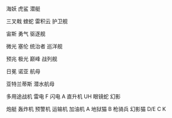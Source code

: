 海妖 虎鲨 潜艇

三叉戟 蝰蛇 雷积云 护卫舰

宙斯 勇气 驱逐舰

微光 塞伦 统治者 巡洋舰

预兆 极光 巅峰 战列舰

日冕 诺亚 航母

亚特兰蒂斯 潜水航母

多用途战机
雷电 F
闪电 A
直升机
UH 眼镜蛇
幻影

炮艇 轰炸机 预警机 运输机 加油机
A 地狱猫
B 枪骑兵
幻影猫
D/E C K
